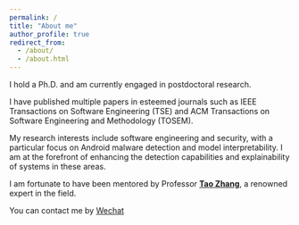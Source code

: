 ```yaml
---
permalink: /
title: "About me"
author_profile: true
redirect_from: 
  - /about/
  - /about.html
---
```


I hold a Ph.D. and am currently engaged in postdoctoral research. 

I have published multiple papers in esteemed journals such as IEEE Transactions on Software Engineering (TSE) and ACM Transactions on Software Engineering and Methodology (TOSEM). 

My research interests include software engineering and security, with a particular focus on Android malware detection and model interpretability. I am at the forefront of enhancing the detection capabilities and explainability of systems in these areas. 

I am fortunate to have been mentored by Professor **[Tao Zhang](https://cszhangtao.github.io/)**, a renowned expert in the field.

You can contact me by [Wechat](../images/wechat.jpg)

